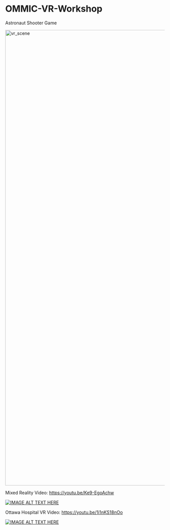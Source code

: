 # OMMIC-VR-Workshop

Astronaut Shooter Game

<img width="1440" alt="vr_scene" src="https://user-images.githubusercontent.com/7401790/47573845-47120b80-d90c-11e8-9407-3ac8a6100c78.png">

Mixed Reality Video: https://youtu.be/Ke9-EgoAchw

[![IMAGE ALT TEXT HERE](https://user-images.githubusercontent.com/7401790/47606037-7f811a80-d9dc-11e8-9b8f-c5d8d43d1dbb.png)](https://youtu.be/Ke9-EgoAchw)

Ottawa Hospital VR Video: https://youtu.be/1i1nKS18nOo

[![IMAGE ALT TEXT HERE](https://user-images.githubusercontent.com/7401790/47606063-e999bf80-d9dc-11e8-907f-50db273e33fa.png)](https://youtu.be/1i1nKS18nOo)
